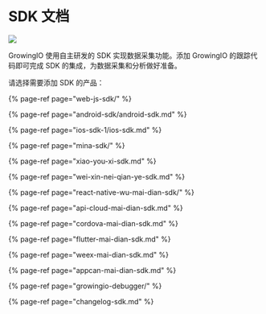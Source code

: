 # SDK 文档

![](../.gitbook/assets/bang-zhu-wen-dang-banner2.jpg)

GrowingIO 使用自主研发的 SDK 实现数据采集功能。添加 GrowingIO 的跟踪代码即可完成 SDK 的集成，为数据采集和分析做好准备。

请选择需要添加 SDK 的产品：

{% page-ref page="web-js-sdk/" %}

{% page-ref page="android-sdk/android-sdk.md" %}

{% page-ref page="ios-sdk-1/ios-sdk.md" %}

{% page-ref page="mina-sdk/" %}

{% page-ref page="xiao-you-xi-sdk.md" %}

{% page-ref page="wei-xin-nei-qian-ye-sdk.md" %}

{% page-ref page="react-native-wu-mai-dian-sdk/" %}

{% page-ref page="api-cloud-mai-dian-sdk.md" %}

{% page-ref page="cordova-mai-dian-sdk.md" %}

{% page-ref page="flutter-mai-dian-sdk.md" %}

{% page-ref page="weex-mai-dian-sdk.md" %}

{% page-ref page="appcan-mai-dian-sdk.md" %}

{% page-ref page="growingio-debugger/" %}

{% page-ref page="changelog-sdk.md" %}



